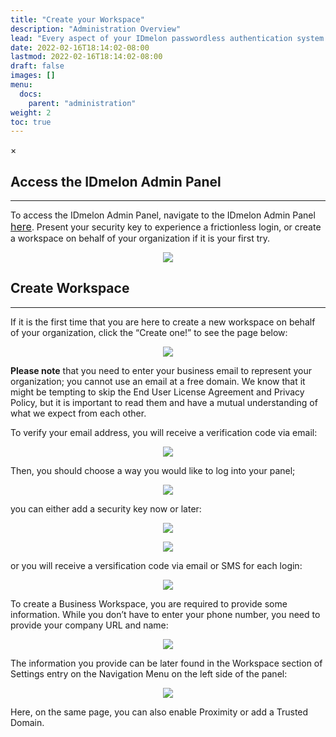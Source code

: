 ```yaml
---
title: "Create your Workspace"
description: "Administration Overview"
lead: "Every aspect of your IDmelon passwordless authentication system can be managed from the IDmelon Admin Panel. This include enrolling and activating users' security keys, instantly granting or restricting access, carefully monitoring users' access, managing licenses, and more."
date: 2022-02-16T18:14:02-08:00
lastmod: 2022-02-16T18:14:02-08:00
draft: false
images: []
menu:
  docs:
    parent: "administration"
weight: 2
toc: true
---
```


<div id="_modal" class="modal">
  <span class="close">&times;</span>
  <img class="modal-content" id="img01">
</div>

## Access the IDmelon Admin Panel

<hr class="hr-line">

<p>To access the IDmelon Admin Panel, navigate to the IDmelon Admin Panel <a href="https://panel.idmelon.com" style="font-size:16px;">here</a>.
Present your security key to experience a frictionless login, or create a workspace on behalf of your organization if it is your first try.<p>

<p align="center">
    <img src="/images/vendor/Panel/wslogin.png" class="doc-img-frame">
</p>

## Create Workspace

<hr class="hr-line">

If it is the first time that you are here to create a new workspace on behalf of your organization, click the “Create one!” to see the page below:

<p align="center">
    <img src="/images/vendor/Panel/panel-reg.png" class="doc-img-frame">
</p>

<p class="note-body">
<span style="font-weight:bold;">Please note</span> that you need to enter your business email to represent your organization; you cannot use an email at a free domain.
We know that it might be tempting to skip the End User License Agreement and Privacy Policy, but it is important to read them and have a mutual understanding of what we expect from each other.</p>
To verify your email address, you will receive a verification code via email:

<p align="center">
    <img src="/images/vendor/Panel/code.png" class="doc-img-frame">
</p>

Then, you should choose a way you would like to log into your panel;

<p align="center">
    <img src="/images/vendor/Panel/setup-sk.png" class="doc-img-frame">
</p>

you can either add a security key now or later:

<p align="center">
    <img src="/images/vendor/Panel/touch1.png" class="doc-img-frame">
</p>

<p align="center">
    <img src="/images/vendor/Panel/touch2.png" class="doc-img-frame">
</p>

or you will receive a versification code via email or SMS for each login:

<p align="center">
    <img src="/images/vendor/Panel/human.png" class="doc-img-frame">
</p>

To create a Business Workspace, you are required to provide some information. While you don’t have to enter your phone number, you need to provide your company URL and name:

<p align="center">
    <img src="/images/vendor/Panel/country.png" class="doc-img-frame">
</p>

The information you provide can be later found in the Workspace section of Settings entry on the Navigation Menu on the left side of the panel:

<p align="center">
    <img src="/images/vendor/Panel/menu1.png" class="doc-img-frame">
</p>

Here, on the same page, you can also enable Proximity or add a Trusted Domain.

